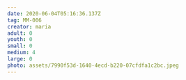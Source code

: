 ```yaml
---
date: 2020-06-04T05:16:36.137Z
tag: MM-006
creator: maria
adult: 0
youth: 0
small: 0
medium: 4
large: 0
photo: assets/7990f53d-1640-4ecd-b220-07cfdfa1c2bc.jpeg
---
```

